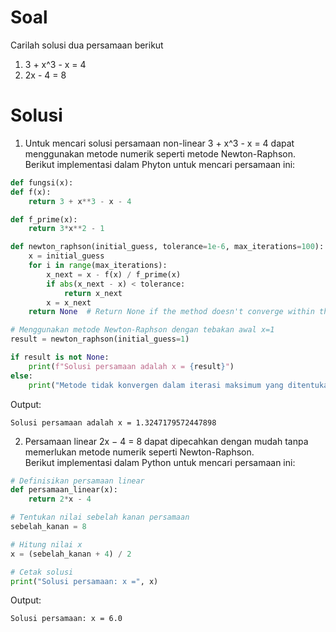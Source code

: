 # Soal
Carilah solusi dua persamaan berikut
1. 3 + x^3 - x = 4
2. 2x - 4 = 8

# Solusi

1. Untuk mencari solusi persamaan non-linear 3 + x^3 - x = 4 dapat menggunakan metode numerik seperti metode Newton-Raphson.<br>
   Berikut implementasi dalam Phyton untuk mencari persamaan ini:
```python
def fungsi(x):
def f(x):
    return 3 + x**3 - x - 4

def f_prime(x):
    return 3*x**2 - 1

def newton_raphson(initial_guess, tolerance=1e-6, max_iterations=100):
    x = initial_guess
    for i in range(max_iterations):
        x_next = x - f(x) / f_prime(x)
        if abs(x_next - x) < tolerance:
            return x_next
        x = x_next
    return None  # Return None if the method doesn't converge within the specified iterations

# Menggunakan metode Newton-Raphson dengan tebakan awal x=1
result = newton_raphson(initial_guess=1)

if result is not None:
    print(f"Solusi persamaan adalah x = {result}")
else:
    print("Metode tidak konvergen dalam iterasi maksimum yang ditentukan.")
```
Output:
```
Solusi persamaan adalah x = 1.3247179572447898
```
2. Persamaan linear 2x − 4 = 8 dapat dipecahkan dengan mudah tanpa memerlukan metode numerik seperti Newton-Raphson.<br>
   Berikut implementasi dalam Python untuk mencari persamaan ini:
```python
# Definisikan persamaan linear
def persamaan_linear(x):
    return 2*x - 4

# Tentukan nilai sebelah kanan persamaan
sebelah_kanan = 8

# Hitung nilai x
x = (sebelah_kanan + 4) / 2

# Cetak solusi
print("Solusi persamaan: x =", x)

```
Output:
```
Solusi persamaan: x = 6.0
```
